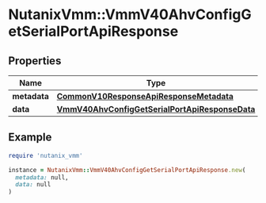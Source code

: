 # NutanixVmm::VmmV40AhvConfigGetSerialPortApiResponse

## Properties

| Name | Type | Description | Notes |
| ---- | ---- | ----------- | ----- |
| **metadata** | [**CommonV10ResponseApiResponseMetadata**](CommonV10ResponseApiResponseMetadata.md) |  | [optional] |
| **data** | [**VmmV40AhvConfigGetSerialPortApiResponseData**](VmmV40AhvConfigGetSerialPortApiResponseData.md) |  | [optional] |

## Example

```ruby
require 'nutanix_vmm'

instance = NutanixVmm::VmmV40AhvConfigGetSerialPortApiResponse.new(
  metadata: null,
  data: null
)
```

